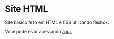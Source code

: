 # Site HTML

Site básico feito em HTML e CSS utilizando flexbox.

Você pode estar acessando [aqui.](https://rhama-krisner.github.io/HTML/)


